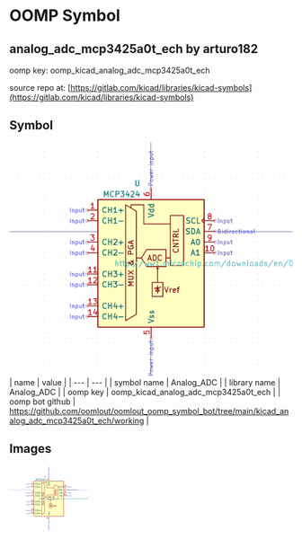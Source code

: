 # OOMP Symbol  
## analog_adc_mcp3425a0t_ech  by arturo182  
  
oomp key: oomp_kicad_analog_adc_mcp3425a0t_ech  
  
source repo at: [https://gitlab.com/kicad/libraries/kicad-symbols](https://gitlab.com/kicad/libraries/kicad-symbols)  
## Symbol  
  
[![working.png](working_600.png)](working.png)  
| name | value | 
| --- | --- | 
| symbol name | Analog_ADC | 
| library name | Analog_ADC | 
| oomp key | oomp_kicad_analog_adc_mcp3425a0t_ech | 
| oomp bot github | https://github.com/oomlout/oomlout_oomp_symbol_bot/tree/main/kicad_analog_adc_mcp3425a0t_ech/working | 
## Images  
  
[![working.png](working_140.png)](working.png)  
